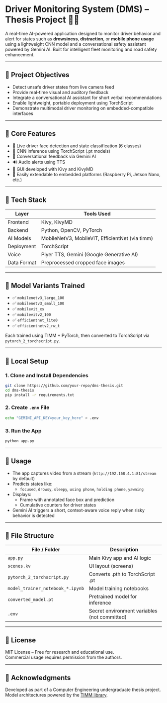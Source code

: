 # Driver Monitoring System (DMS) – Thesis Project 🚗🧠

A real-time AI-powered application designed to monitor driver behavior and alert for states such as **drowsiness**, **distraction**, or **mobile phone usage** using a lightweight CNN model and a conversational safety assistant powered by Gemini AI. Built for intelligent fleet monitoring and road safety enhancement.

---

## 📌 Project Objectives

- Detect unsafe driver states from live camera feed
- Provide real-time visual and auditory feedback
- Integrate a conversational AI assistant for short verbal recommendations
- Enable lightweight, portable deployment using TorchScript
- Demonstrate multimodal driver monitoring on embedded-compatible interfaces

---

## 🧠 Core Features

- 🎥 Live driver face detection and state classification (6 classes)
- 🧪 CNN inference using TorchScript (.pt models)
- 💬 Conversational feedback via Gemini AI
- 🔊 Audio alerts using TTS
- 📱 GUI developed with Kivy and KivyMD
- 🔄 Easily extendable to embedded platforms (Raspberry Pi, Jetson Nano, etc.)

---

## 🧰 Tech Stack

| Layer        | Tools Used                          |
|--------------|-------------------------------------|
| Frontend     | Kivy, KivyMD                        |
| Backend      | Python, OpenCV, PyTorch             |
| AI Models    | MobileNetV3, MobileViT, EfficientNet (via timm) |
| Deployment   | TorchScript                         |
| Voice        | Plyer TTS, Gemini (Google Generative AI) |
| Data Format  | Preprocessed cropped face images    |

---

## 🧪 Model Variants Trained

- ✅ `mobilenetv3_large_100`
- ✅ `mobilenetv3_small_100`
- ✅ `mobilevit_xs`
- ✅ `mobilevitv2_100`
- ✅ `efficientnet_lite0`
- ✅ `efficientnetv2_rw_t`

Each trained using TIMM + PyTorch, then converted to TorchScript via `pytorch_2_torchscript.py`.

---

## 🔧 Local Setup

### 1. Clone and Install Dependencies

```bash
git clone https://github.com/your-repo/dms-thesis.git
cd dms-thesis
pip install -r requirements.txt
```

### 2. Create `.env` File

```bash
echo "GEMINI_API_KEY=your_key_here" > .env
```

### 3. Run the App

```bash
python app.py
```

---

## 🎯 Usage

- The app captures video from a stream (`http://192.168.4.1:81/stream` by default)
- Predicts states like:
  - `focused`, `drowsy`, `sleepy`, `using phone`, `holding phone`, `yawning`
- Displays:
  - Frame with annotated face box and prediction
  - Cumulative counters for driver states
- Gemini AI triggers a short, context-aware voice reply when risky behavior is detected

---

## 📂 File Structure

| File / Folder                     | Description |
|----------------------------------|-------------|
| `app.py`                         | Main Kivy app and AI logic |
| `scenes.kv`                      | UI layout (screens) |
| `pytorch_2_torchscript.py`       | Converts .pth to TorchScript .pt |
| `model_trainer_notebook_*.ipynb` | Model training notebooks |
| `converted_model.pt`             | Pretrained model for inference |
| `.env`                           | Secret environment variables (not committed) |

---

## 📜 License

MIT License – Free for research and educational use.  
Commercial usage requires permission from the authors.

---

## 📣 Acknowledgments

Developed as part of a Computer Engineering undergraduate thesis project.  
Model architectures powered by the [TIMM library](https://github.com/huggingface/pytorch-image-models).

